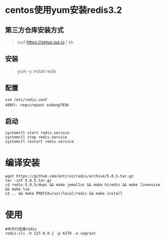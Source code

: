 centos使用yum安装redis3.2
========================


## 第三方仓库安装方式
> curl https://setup.ius.io | sh

## 安装
> yum -y install redis

## 配置
```
vim /etc/redis.conf
480行: requirepass xudong7930
```

## 启动
```
systemctl start redis.service
systemctl stop redis.service
systemctl restart redis.service
```



# 编译安装
```
wget https://github.com/antirez/redis/archive/5.0.5.tar.gz
tar -zxf 5.0.5.tar.gz
cd redis-5.0.5/deps && make jemalloc && make hiredis && make linenoise && make lua
cd .. && make PREFIX=/usr/local/redis && make install
```

# 使用
```
#命令行连接redis
redis-cli -h 127.0.0.1 -p 6379 -a vagrant
```